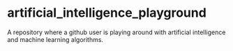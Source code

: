 # artificial_intelligence_playground
A repository where a github user is playing around with artificial intelligence and machine learning algorithms.
